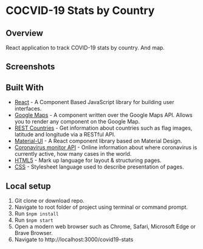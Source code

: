 # COCVID-19 Stats by Country

## Overview
React application to track COVID-19 stats by country. And map.

## Screenshots

## Built With
* [React](https://reactjs.org/) - A Component Based JavaScript library for building user interfaces.
* [Google Maps](https://www.npmjs.com/package/google-map-react) - A component written over the Google Maps API. Allows you to render any component on the Google Map.
* [REST Countries](https://restcountries.eu/) - Get information about countries such as flag images, latitude and longitude via a RESTful API.
* [Material-UI](https://material-ui.com/) - A React component library based on Material Design.
* [Coronavirus monitor API](https://rapidapi.com/astsiatsko/api/coronavirus-monitor?endpoint=apiendpoint_1f6e9f84-d051-4d4d-9106-8bbeb3f162c4) - Online information about where coronavirus is currently active, how many cases in the world.
* [HTML5](https://developer.mozilla.org/en-US/docs/Web/Guide/HTML/HTML5) - Mark up language for layout & structuring pages. 
* [CSS](https://developer.mozilla.org/en-US/docs/Web/CSS) - Stylesheet language used to describe presentation of pages.

## Local setup
1. Git clone or download repo.
2. Navigate to root folder of project using terminal or command prompt.
3. Run `$npm install`
4. Run `$npm start`
5. Open a modern web browser such as Chrome, Safari, Microsoft Edge or Brave Browser.
6. Navigate to http://localhost:3000/covid19-stats
